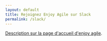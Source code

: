 ```yaml
---
layout: default
title: Rejoignez Enjoy Agile sur Slack
permalink: /slack/
---
```

  
<p>
    <a href="https://alexthib.github.io/">Description sur la page d'accueil d'enjoy agile</a>. 
</p>   
  